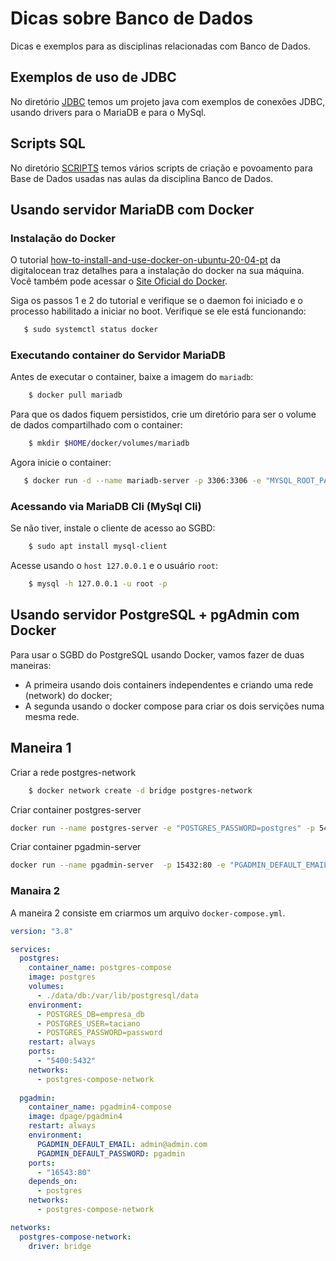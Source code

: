 # Dicas sobre Banco de Dados

Dicas e exemplos para as disciplinas relacionadas com Banco de Dados.

## Exemplos de uso de JDBC

No diretório [JDBC](jdbc/) temos um projeto java com exemplos de conexões JDBC, usando drivers para o MariaDB e para o MySql.

## Scripts SQL

No diretório [SCRIPTS](scripts/) temos vários scripts de criação e povoamento para Base de Dados usadas nas aulas da disciplina Banco de Dados.

## Usando servidor MariaDB com Docker

### Instalação do Docker

O tutorial [how-to-install-and-use-docker-on-ubuntu-20-04-pt](https://www.digitalocean.com/community/tutorials/how-to-install-and-use-docker-on-ubuntu-20-04-pt) da digitalocean traz detalhes para a instalação do docker na sua máquina. Você também pode acessar o [Site Oficial do Docker](https://docs.docker.com/engine/install/ubuntu/).

Siga os passos 1 e 2 do tutorial e verifique se o daemon foi iniciado e o processo habilitado a iniciar no boot. Verifique se ele está funcionando:

```bash
   $ sudo systemctl status docker
```

### Executando container do Servidor MariaDB

Antes de executar o container, baixe a imagem do `mariadb`:

```bash
    $ docker pull mariadb
```

Para que os dados fiquem persistidos, crie um diretório para ser o volume de dados compartilhado com o container:

```bash
    $ mkdir $HOME/docker/volumes/mariadb
```

Agora inicie o container:

```bash
   $ docker run -d --name mariadb-server -p 3306:3306 -e "MYSQL_ROOT_PASSWORD=docker" -v $HOME/docker/volumes/mariadb:/var/lib/mysql mariadb
```

### Acessando via MariaDB Cli (MySql Cli)

Se não tiver, instale o cliente de acesso ao SGBD:

```bash
    $ sudo apt install mysql-client
```

Acesse usando o `host 127.0.0.1` e o usuário `root`:

```bash
    $ mysql -h 127.0.0.1 -u root -p
```

## Usando servidor PostgreSQL + pgAdmin com Docker

Para usar o SGBD do PostgreSQL usando Docker, vamos fazer de duas maneiras:
* A primeira usando dois containers independentes e criando uma rede (network) do docker;
* A segunda usando o docker compose para criar os dois servições numa mesma rede.

## Maneira 1

Criar a rede postgres-network
```bash
    $ docker network create -d bridge postgres-network
```

Criar container postgres-server

```bash
docker run --name postgres-server -e "POSTGRES_PASSWORD=postgres" -p 5432:5432 -v $HOME/dev/docker/volumes/postgres:/var/lib/postgresql/data --network=postgres-network -d postgres
```

Criar container pgadmin-server

```bash
docker run --name pgadmin-server  -p 15432:80 -e "PGADMIN_DEFAULT_EMAIL=tacianosilva@gmail.com" -e "PGADMIN_DEFAULT_PASSWORD=pgadmin" --network=postgres-network -d dpage/pgadmin4
```

### Manaira 2

A maneira 2 consiste em criarmos um arquivo `docker-compose.yml`.

```yaml
version: "3.8"

services:
  postgres:
    container_name: postgres-compose
    image: postgres
    volumes:
      - ./data/db:/var/lib/postgresql/data
    environment:
      - POSTGRES_DB=empresa_db
      - POSTGRES_USER=taciano
      - POSTGRES_PASSWORD=password
    restart: always
    ports:
      - "5400:5432"
    networks:
      - postgres-compose-network
  
  pgadmin:
    container_name: pgadmin4-compose
    image: dpage/pgadmin4
    restart: always
    environment:
      PGADMIN_DEFAULT_EMAIL: admin@admin.com
      PGADMIN_DEFAULT_PASSWORD: pgadmin
    ports:
      - "16543:80"
    depends_on:
      - postgres
    networks:
      - postgres-compose-network

networks: 
  postgres-compose-network:
    driver: bridge
```